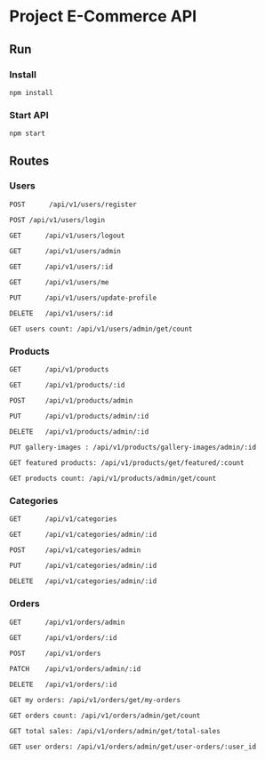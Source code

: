 
# Project E-Commerce API

## Run

### Install

``
npm install
``

### Start API

``
npm start
``

## Routes

### Users

``
POST      /api/v1/users/register
``

``
POST /api/v1/users/login
``

``
GET      /api/v1/users/logout
``

``
GET      /api/v1/users/admin
``

``
GET      /api/v1/users/:id
``

``
GET      /api/v1/users/me
``

``
PUT      /api/v1/users/update-profile
``

``
DELETE   /api/v1/users/:id
``

``
GET users count: /api/v1/users/admin/get/count
``

### Products

``
GET      /api/v1/products
``

``
GET      /api/v1/products/:id
``

``
POST     /api/v1/products/admin
``

``
PUT      /api/v1/products/admin/:id
``

``
DELETE   /api/v1/products/admin/:id
``

``
PUT gallery-images : /api/v1/products/gallery-images/admin/:id
``

``
GET featured products: /api/v1/products/get/featured/:count
``

``
GET products count: /api/v1/products/admin/get/count
``

### Categories

``
GET      /api/v1/categories
``

``
GET      /api/v1/categories/admin/:id
``

``
POST     /api/v1/categories/admin
``

``
PUT      /api/v1/categories/admin/:id
``

``
DELETE   /api/v1/categories/admin/:id
``

### Orders

``
GET      /api/v1/orders/admin
``

``
GET      /api/v1/orders/:id
``

``
POST     /api/v1/orders
``

``
PATCH    /api/v1/orders/admin/:id
``

``
DELETE   /api/v1/orders/:id
``

``
GET my orders: /api/v1/orders/get/my-orders
``

``
GET orders count: /api/v1/orders/admin/get/count
``

``
GET total sales: /api/v1/orders/admin/get/total-sales
``

``
GET user orders: /api/v1/orders/admin/get/user-orders/:user_id
``
